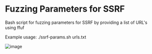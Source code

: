 # Fuzzing Parameters for SSRF

Bash script for fuzzing parameters for SSRF by providing a list of URL's using ffuf

Example usage: ./ssrf-params.sh urls.txt

![image](https://user-images.githubusercontent.com/80685782/178127020-4c997136-ba49-42eb-a645-7923a8ab8380.png)
